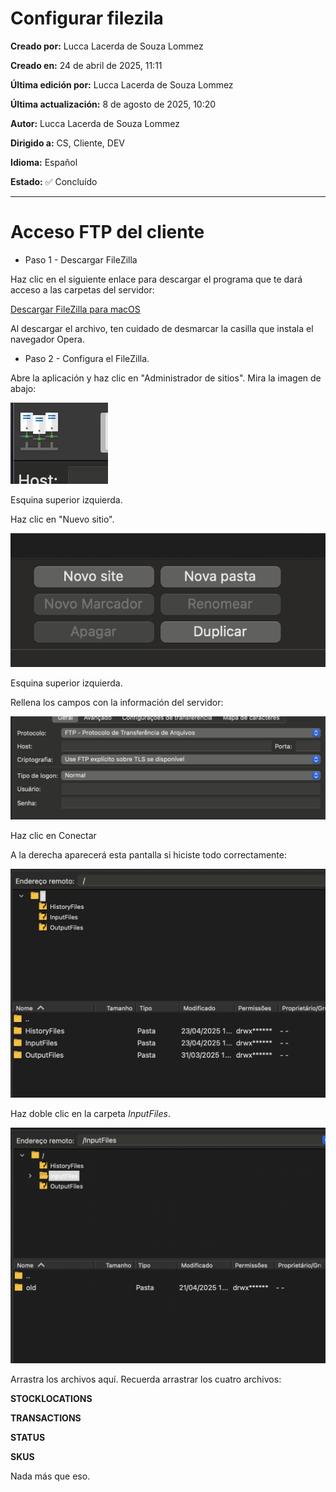 # Configurar filezila

**Creado por:** Lucca Lacerda de Souza Lommez  

**Creado en:** 24 de abril de 2025, 11:11  

**Última edición por:** Lucca Lacerda de Souza Lommez  

**Última actualización:** 8 de agosto de 2025, 10:20  

**Autor:** Lucca Lacerda de Souza Lommez  

**Dirigido a:** CS, Cliente, DEV  

**Idioma:** Español  

**Estado:** ✅ Concluído  

---

# Acceso FTP del cliente

- Paso 1 - Descargar FileZilla

Haz clic en el siguiente enlace para descargar el programa que te dará acceso a las carpetas del servidor:

[Descargar FileZilla para macOS](https://dl2.cdn.filezilla-project.org/client/FileZilla_3.69.1.1_macos-x86.app.tar.bz2?h=3sll6t30CBnqNj14L4EQ_w&x=1745507877)

Al descargar el archivo, ten cuidado de desmarcar la casilla que instala el navegador Opera.

- Paso 2 - Configura el FileZilla.

Abre la aplicación y haz clic en "Administrador de sitios". Mira la imagen de abajo:

![Esquina superior izquierda.](docs/Configurarfilezila/f218b3ea-86ac-4209-9ba7-3fb6b13322e1.png)

Esquina superior izquierda.

Haz clic en "Nuevo sitio".

![Esquina superior izquierda.](docs/Configurarfilezila/image.png)

Esquina superior izquierda.

Rellena los campos con la información del servidor:

![image.png](docs/Configurarfilezila/image%201.png)

Haz clic en Conectar

A la derecha aparecerá esta pantalla si hiciste todo correctamente:

![image.png](docs/Configurarfilezila/image%202.png)

Haz doble clic en la carpeta *InputFiles*.

![image.png](docs/Configurarfilezila/image%203.png)

Arrastra los archivos aquí. Recuerda arrastrar los cuatro archivos:

**STOCKLOCATIONS**

**TRANSACTIONS**

**STATUS**

**SKUS**

Nada más que eso.
